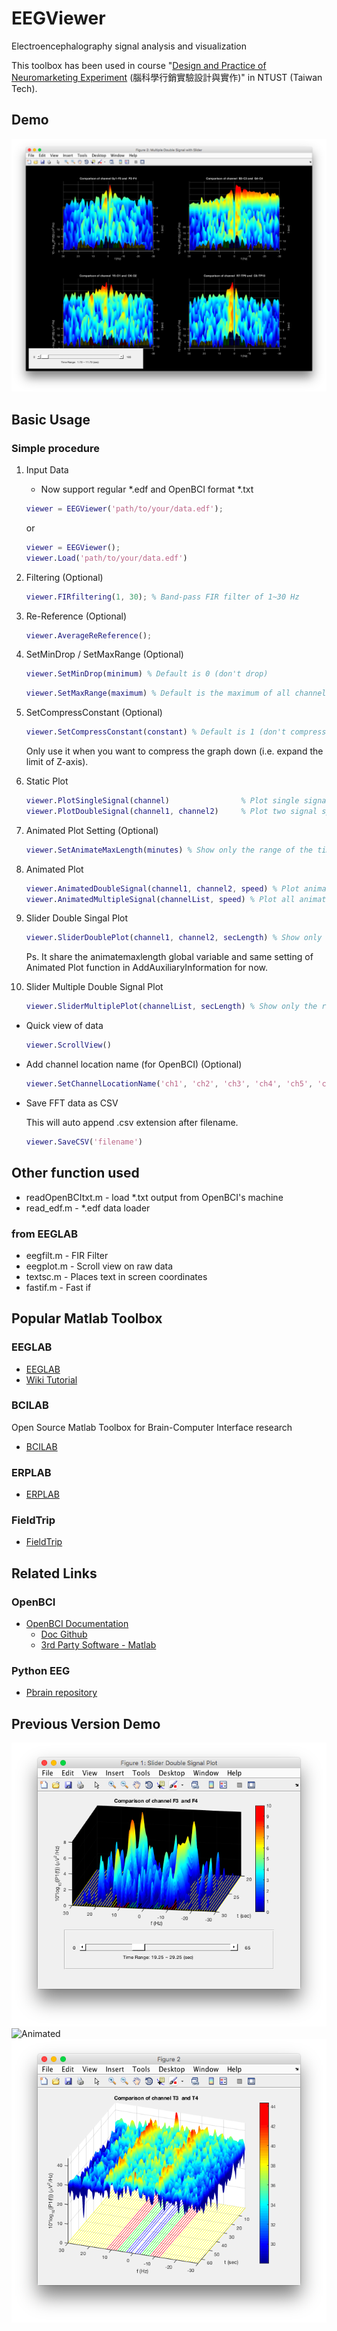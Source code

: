 # EEGViewer

Electroencephalography signal analysis and visualization

This toolbox has been used in course "[Design and Practice of Neuromarketing Experiment](http://info.ntust.edu.tw/faith/edua/app/qry_linkoutline.aspx?semester=1071&courseno=BA6399701) (腦科學行銷實驗設計與實作)" in NTUST (Taiwan Tech).

## Demo

![MultipleSlider](demo/MultipleSlider.png)

## Basic Usage

### Simple procedure

1. Input Data

    * Now support regular *.edf and OpenBCI format *.txt

    ```matlab
    viewer = EEGViewer('path/to/your/data.edf');
    ```

    or

    ```matlab
    viewer = EEGViewer();
    viewer.Load('path/to/your/data.edf')
    ```

2. Filtering (Optional)

    ```matlab
    viewer.FIRfiltering(1, 30); % Band-pass FIR filter of 1~30 Hz
    ```

3. Re-Reference (Optional)

    ```matlab
    viewer.AverageReReference();
    ```

4. SetMinDrop / SetMaxRange (Optional)

    ```matlab
    viewer.SetMinDrop(minimum) % Default is 0 (don't drop)
    ```
    ```matlab
    viewer.SetMaxRange(maximum) % Default is the maximum of all channel's FFT data
    ```

5. SetCompressConstant (Optional)

    ```matlab
    viewer.SetCompressConstant(constant) % Default is 1 (don't compress)
    ```

    Only use it when you want to compress the graph down (i.e. expand the limit of Z-axis).

6. Static Plot

    ```matlab
    viewer.PlotSingleSignal(channel)                % Plot single signal spectrum
    viewer.PlotDoubleSignal(channel1, channel2)     % Plot two signal spectrum symmetrically
    ```

7. Animated Plot Setting (Optional)

    ```matlab
    viewer.SetAnimateMaxLength(minutes) % Show only the range of the time period on screen
    ```

8. Animated Plot

    ```matlab
    viewer.AnimatedDoubleSignal(channel1, channel2, speed) % Plot animated two signal symmetrically. (default speed is 2)
    viewer.AnimatedMultipleSignal(channelList, speed) % Plot all animated signal in channelList (must be even number, default speed is 2)
    ```

9.  Slider Double Singal Plot

    ```matlab
    viewer.SliderDoublePlot(channel1, channel2, secLength) % Show only the range of time period on screen
    ```
    Ps. It share the animatemaxlength global variable and same setting of Animated Plot function in AddAuxiliaryInformation for now.

10. Slider Multiple Double Signal Plot

    ```matlab
    viewer.SliderMultiplePlot(channelList, secLength) % Show only the range of time period on screen
    ```

* Quick view of data

    ```matlab
    viewer.ScrollView()
    ```

* Add channel location name (for OpenBCI) (Optional)

    ```matlab
    viewer.SetChannelLocationName('ch1', 'ch2', 'ch3', 'ch4', 'ch5', 'ch6', 'ch7', 'ch8')
    ```

* Save FFT data as CSV

    This will auto append .csv extension after filename.

    ```matlab
    viewer.SaveCSV('filename')
    ```

## Other function used

* readOpenBCItxt.m - load *.txt output from OpenBCI's machine
* read_edf.m - *.edf data loader

### from EEGLAB

* eegfilt.m - FIR Filter
* eegplot.m - Scroll view on raw data
* textsc.m - Places text in screen coordinates
* fastif.m - Fast if

## Popular Matlab Toolbox

### EEGLAB

* [EEGLAB](https://sccn.ucsd.edu/eeglab/index.php)
* [Wiki Tutorial](https://sccn.ucsd.edu/wiki/EEGLAB_TUTORIAL_OUTLINE)

### BCILAB

Open Source Matlab Toolbox for Brain-Computer Interface research

* [BCILAB](https://sccn.ucsd.edu/wiki/BCILAB)

### ERPLAB

* [ERPLAB](https://erpinfo.org/erplab/)

### FieldTrip

* [FieldTrip](http://www.fieldtriptoolbox.org/)

## Related Links

### OpenBCI

* [OpenBCI Documentation](http://docs.openbci.com/)
    * [Doc Github](https://github.com/openbci/docs)
    * [3rd Party Software - Matlab](http://docs.openbci.com/3rd%20Party%20Software/01-Matlab)

### Python EEG

* [Pbrain repository](https://github.com/nipy/pbrain)

## Previous Version Demo

![SliderDoubleSignal](demo/SliderDoubleSignal.png)
![Animated](demo/Animated.gif)
![DoubleSignal](demo/DoubleSignal.png)
